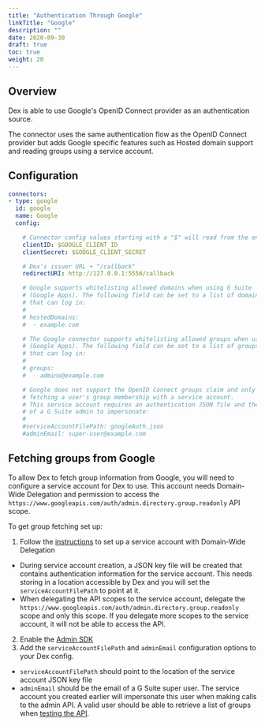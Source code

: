 ```yaml
---
title: "Authentication Through Google"
linkTitle: "Google"
description: ""
date: 2020-09-30
draft: true
toc: true
weight: 20
---
```


## Overview

Dex is able to use Google's OpenID Connect provider as an authentication source.

The connector uses the same authentication flow as the OpenID Connect provider but adds Google specific features such as Hosted domain support and reading groups using a service account.

## Configuration

```yaml
connectors:
- type: google
  id: google
  name: Google
  config:

    # Connector config values starting with a "$" will read from the environment.
    clientID: $GOOGLE_CLIENT_ID
    clientSecret: $GOOGLE_CLIENT_SECRET

    # Dex's issuer URL + "/callback"
    redirectURI: http://127.0.0.1:5556/callback

    # Google supports whitelisting allowed domains when using G Suite
    # (Google Apps). The following field can be set to a list of domains
    # that can log in:
    #
    # hostedDomains:
    #  - example.com

    # The Google connector supports whitelisting allowed groups when using G Suite
    # (Google Apps). The following field can be set to a list of groups
    # that can log in:
    #
    # groups:
    #  - admins@example.com

    # Google does not support the OpenID Connect groups claim and only supports
    # fetching a user's group membership with a service account.
    # This service account requires an authentication JSON file and the email
    # of a G Suite admin to impersonate:
    #
    #serviceAccountFilePath: googleAuth.json
    #adminEmail: super-user@example.com
```

## Fetching groups from Google
To allow Dex to fetch group information from Google, you will need to configure a service account for Dex to use.
This account needs Domain-Wide Delegation and permission to access the `https://www.googleapis.com/auth/admin.directory.group.readonly` API scope.

To get group fetching set up:

1. Follow the [instructions](https://developers.google.com/admin-sdk/directory/v1/guides/delegation) to set up a service account with Domain-Wide Delegation
  - During service account creation, a JSON key file will be created that contains authentication information for the service account. This needs storing in a location accessible by Dex and you will set the `serviceAccountFilePath` to point at it.
  - When delegating the API scopes to the service account, delegate the `https://www.googleapis.com/auth/admin.directory.group.readonly` scope and only this scope. If you delegate more scopes to the service account, it will not be able to access the API.
2. Enable the [Admin SDK](https://console.developers.google.com/apis/library/admin.googleapis.com/)
3. Add the `serviceAccountFilePath` and `adminEmail` configuration options to your Dex config.
  - `serviceAccountFilePath` should point to the location of the service account JSON key file
  - `adminEmail` should be the email of a G Suite super user. The service account you created earlier will impersonate this user when making calls to the admin API. A valid user should be able to retrieve a list of groups when [testing the API](https://developers.google.com/admin-sdk/directory/v1/reference/groups/list#try-it).
